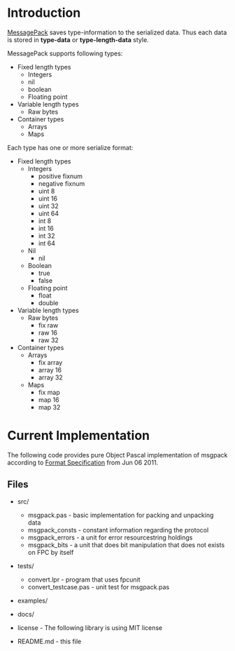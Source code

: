 Introduction
============
[MessagePack](http://msgpack.org/) saves type-information to the serialized data. Thus each data is
stored in **type-data** or **type-length-data** style.

MessagePack supports following types:

   * Fixed length types
       - Integers
       - nil
       - boolean
       - Floating point
   * Variable length types
       - Raw bytes
   * Container types
       - Arrays
       - Maps

Each type has one or more serialize format:

   * Fixed length types
       - Integers
           + positive fixnum
           + negative fixnum
           + uint 8
           + uint 16
           + uint 32
           + uint 64
           + int 8
           + int 16
           + int 32
           + int 64
       - Nil
           + nil
       - Boolean
           + true
           + false
       - Floating point
           + float
           + double
   * Variable length types
       - Raw bytes
           + fix raw
           + raw 16
           + raw 32
   * Container types
       - Arrays
           + fix array
           + array 16
           + array 32
       - Maps
           + fix map
           + map 16
           + map 32

Current Implementation
======================
The following code provides pure Object Pascal implementation of msgpack
according to [Format Specification](http://wiki.msgpack.org/display/MSGPACK/Format+specification) from Jun 06 2011.

Files
-----
 * src/
   - msgpack.pas    - basic implementation for packing and unpacking data
   - msgpack_consts - constant information regarding the protocol
   - msgpack_errors - a unit for error resourcestring holdings
   - msgpack_bits   - a unit that does bit manipulation that does not exists on FPC by itself


 * tests/
   - convert.lpr - program that uses fpcunit
   - convert\_testcase.pas - unit test for msgpack.pas

 * examples/

 * docs/

 * license - The following library is using MIT license
 * README.md - this file
